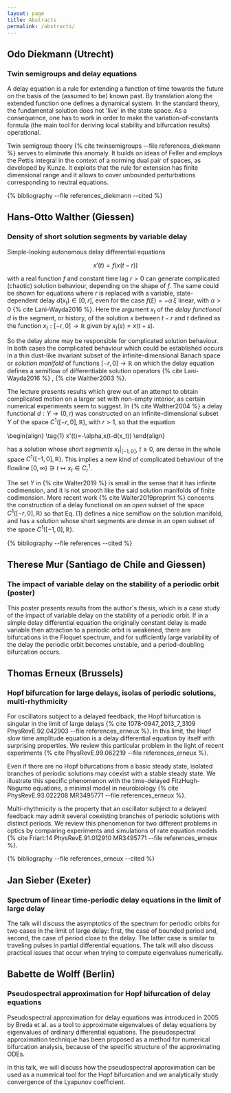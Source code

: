 ```yaml
---
layout: page
title: Abstracts
permalink: /abstracts/
---
```


## Odo Diekmann (Utrecht)

### Twin semigroups and delay equations

A delay equation is a rule for extending a function of time towards the future
on the basis of the (assumed to be) known past. By translation along the
extended function one defines a dynamical system. In the standard theory, the
fundamental solution does not 'live' in the state space. As a consequence, one
has to work in order to make the variation-of-constants formula (the main tool
for deriving local stability and bifurcation results) operational.

Twin semigroup theory {% cite twinsemigroups --file references_diekmann %}
serves to eliminate this anomaly. It builds on ideas of Feller and employs the
Pettis integral in the context of a norming dual pair of spaces, as developed by
Kunze. It exploits that the rule for extension has finite dimensional range and
it allows to cover unbounded perturbations corresponding to neutral equations.

{% bibliography --file references_diekmann --cited %}

## Hans-Otto Walther (Giessen)

### Density of short solution segments by variable delay

Simple-looking autonomous delay differential equations 

$$
x'(t)=f(x(t-r))
$$

with a real function $f$ and constant time lag $r>0$ can generate complicated
(chaotic) solution behaviour, depending on the shape of $f$. The same could be
shown for equations where $r$ is replaced with a variable, state-dependent delay
$d(x_t)\in[0,r]$, even for the case $f(\xi)=-\alpha\,\xi$ linear, with
$\alpha>0$ {% cite Lani-Wayda2016 %}. Here the argument $x_t$ of the _delay functional_ $d$ is
the segment, or history, of the solution $x$ between $t-r$ and $t$ defined as
the function $x_t:[-r,0]\to\mathbb{R}$ given by $x_t(s)=x(t+s)$.

So the delay alone may be responsible for complicated solution behaviour. In
both cases the complicated behaviour which could be established occurs in a thin
dust-like invariant subset of the infinite-dimensional Banach space or
_solution manifold_ of functions $[-r,0]\to\mathbb{R}$ on which the delay
equation defines a semiflow of differentiable solution operators {% cite Lani-Wayda2016 %}
, {% cite Walther2003 %}.

The lecture presents results which grew out of an attempt to obtain complicated
motion on a larger set with non-empty interior, as certain numerical experiments
seem to suggest. In {% cite Walther2004 %} a delay functional $d:Y\to(0,r)$ was
constructed on an infinite-dimensional subset $Y$ of the space
$C^1([-r,0],\mathbb{R})$, with $r>1$, so that the equation

\begin{align}
\tag{1}
x'(t)=-\alpha\,x(t-d(x_t))
\end{align}

has a solution whose _short segments_ $x_t|_{[-1,0]}$,
$t\ge0$, are dense in the whole space $C^1([-1,0],\mathbb{R})$. This implies a
new kind of complicated behaviour of the flowline $[0,\infty)\ni t\mapsto x_t\in
C^1_r$.

The set $Y$ in {% cite Walter2019 %} is small in the sense that it has infinite
codimension, and it is not smooth like the said solution manifolds of finite
codimension. More recent work {% cite Walter2019preprint %} concerns the
construction of a delay functional on an _open_ subset of the space
$C^1([-r,0],\mathbb{R})$ so that Eq. (1) defines a nice semiflow on the solution
manifold, and has a solution whose short segments are dense in an open subset of
the space $C^1([-1,0],\mathbb{R})$.

{% bibliography --file references --cited %}

## Therese Mur (Santiago de Chile and Giessen)

### The impact of variable delay on the stability of a periodic orbit (poster)

This poster presents results from the author's thesis, which is a case study of
the impact of variable delay on the stability of a periodic orbit. If in a
simple delay differential equation the originally constant delay is made
variable then attraction to a periodic orbit is weakened, there are bifurcations
in the Floquet spectrum, and for sufficiently large variability of the delay the
periodic orbit becomes unstable, and a period-doubling bifurcation occurs.

## Thomas Erneux (Brussels)

### Hopf bifurcation for large delays, isolas of periodic solutions, multi-rhythmicity

For oscillators subject to a delayed feedback, the Hopf bifurcation is singular
in the limit of large delays {% cite 1078-0947_2013_7_3109 PhysRevE.92.042903
--file references_erneux %}. In this limit, the Hopf slow time amplitude
equation is a delay differential equation by itself with surprising properties.
We review this particular problem in the light of recent experiments {% cite
PhysRevE.99.062219 --file references_erneux %}.

Even if there are no Hopf bifurcations from a basic steady state, isolated
branches of periodic solutions may coexist with a stable steady state. We
illustrate this specific phenomenon with the time-delayed FitzHugh-Nagumo
equations, a minimal model in neurobiology {% cite PhysRevE.93.022208 MR3495771
--file references_erneux %}.

Multi-rhythmicity is the property that an oscillator subject to a delayed
feedback may admit several coexisting branches of periodic solutions with
distinct periods. We review this phenomenon for two different problems in optics
by comparing experiments and simulations of rate equation models {% cite
Friart:14 PhysRevE.91.012910 MR3495771 --file references_erneux %}.

{% bibliography --file references_erneux --cited %}

## Jan Sieber (Exeter)

### Spectrum of linear time-periodic delay equations in the limit of large delay

The talk will discuss the asymptotics of the spectrum for periodic orbits for
two cases in the limit of large delay: first, the case of bounded period and,
second, the case of period close to the delay. The latter case is similar to
traveling pulses in partial differential equations. The talk will also discuss
practical issues that occur when trying to compute eigenvalues numerically.

## Babette de Wolff (Berlin)

### Pseudospectral approximation for Hopf bifurcation of delay equations

Pseudospectral approximation for delay equations was introduced in 2005 by Breda
et al. as a tool to approximate eigenvalues of delay equations by eigenvalues of
ordinary differential equations. The pseudospectral approximation technique has
been proposed as a method for numerical bifurcation analysis, because of the
specific structure of the approximating ODEs.

In this talk, we will discuss how the pseudospectral approximation can be used
as a numerical tool for the Hopf bifurcation and we analytically study
convergence of the Lyapunov coefficient.
